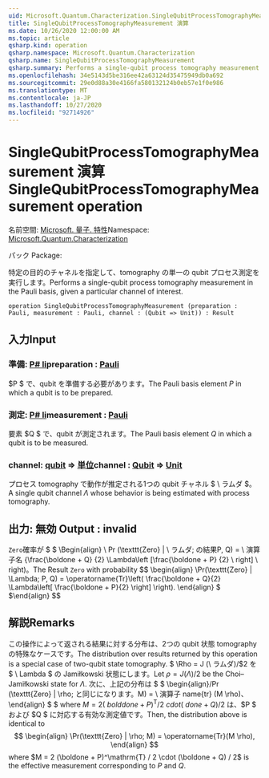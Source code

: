 ```yaml
---
uid: Microsoft.Quantum.Characterization.SingleQubitProcessTomographyMeasurement
title: SingleQubitProcessTomographyMeasurement 演算
ms.date: 10/26/2020 12:00:00 AM
ms.topic: article
qsharp.kind: operation
qsharp.namespace: Microsoft.Quantum.Characterization
qsharp.name: SingleQubitProcessTomographyMeasurement
qsharp.summary: Performs a single-qubit process tomography measurement in the Pauli basis, given a particular channel of interest.
ms.openlocfilehash: 34e5143d5be316ee42a63124d35475949db0a692
ms.sourcegitcommit: 29e0d88a30e4166fa580132124b0eb57e1f0e986
ms.translationtype: MT
ms.contentlocale: ja-JP
ms.lasthandoff: 10/27/2020
ms.locfileid: "92714926"
---
```

# <a name="singlequbitprocesstomographymeasurement-operation"></a><span data-ttu-id="d0d12-102">SingleQubitProcessTomographyMeasurement 演算</span><span class="sxs-lookup"><span data-stu-id="d0d12-102">SingleQubitProcessTomographyMeasurement operation</span></span>

<span data-ttu-id="d0d12-103">名前空間: [Microsoft. 量子. 特性](xref:Microsoft.Quantum.Characterization)</span><span class="sxs-lookup"><span data-stu-id="d0d12-103">Namespace: [Microsoft.Quantum.Characterization](xref:Microsoft.Quantum.Characterization)</span></span>

<span data-ttu-id="d0d12-104">パック [](https://nuget.org/packages/)</span><span class="sxs-lookup"><span data-stu-id="d0d12-104">Package: [](https://nuget.org/packages/)</span></span>


<span data-ttu-id="d0d12-105">特定の目的のチャネルを指定して、tomography の単一の qubit プロセス測定を実行します。</span><span class="sxs-lookup"><span data-stu-id="d0d12-105">Performs a single-qubit process tomography measurement in the Pauli basis, given a particular channel of interest.</span></span>

```qsharp
operation SingleQubitProcessTomographyMeasurement (preparation : Pauli, measurement : Pauli, channel : (Qubit => Unit)) : Result
```


## <a name="input"></a><span data-ttu-id="d0d12-106">入力</span><span class="sxs-lookup"><span data-stu-id="d0d12-106">Input</span></span>

### <a name="preparation--pauli"></a><span data-ttu-id="d0d12-107">準備: [P# li](xref:microsoft.quantum.lang-ref.pauli)</span><span class="sxs-lookup"><span data-stu-id="d0d12-107">preparation : [Pauli](xref:microsoft.quantum.lang-ref.pauli)</span></span>

<span data-ttu-id="d0d12-108">$P $ で、qubit を準備する必要があります。</span><span class="sxs-lookup"><span data-stu-id="d0d12-108">The Pauli basis element $P$ in which a qubit is to be prepared.</span></span>


### <a name="measurement--pauli"></a><span data-ttu-id="d0d12-109">測定: [P# li](xref:microsoft.quantum.lang-ref.pauli)</span><span class="sxs-lookup"><span data-stu-id="d0d12-109">measurement : [Pauli](xref:microsoft.quantum.lang-ref.pauli)</span></span>

<span data-ttu-id="d0d12-110">要素 $Q $ で、qubit が測定されます。</span><span class="sxs-lookup"><span data-stu-id="d0d12-110">The Pauli basis element $Q$ in which a qubit is to be measured.</span></span>


### <a name="channel--qubit--unit"></a><span data-ttu-id="d0d12-111">channel: [qubit](xref:microsoft.quantum.lang-ref.qubit) => [単位](xref:microsoft.quantum.lang-ref.unit)</span><span class="sxs-lookup"><span data-stu-id="d0d12-111">channel : [Qubit](xref:microsoft.quantum.lang-ref.qubit) => [Unit](xref:microsoft.quantum.lang-ref.unit)</span></span> 

<span data-ttu-id="d0d12-112">プロセス tomography で動作が推定される1つの qubit チャネル $ \ ラムダ $。</span><span class="sxs-lookup"><span data-stu-id="d0d12-112">A single qubit channel $\Lambda$ whose behavior is being estimated with process tomography.</span></span>



## <a name="output--__invalidresult__"></a><span data-ttu-id="d0d12-113">出力: __無効 <Result>__</span><span class="sxs-lookup"><span data-stu-id="d0d12-113">Output : __invalid<Result>__</span></span>

<span data-ttu-id="d0d12-114">`Zero`確率が $ $ \Begin{align} \ Pr (\texttt{Zero} | \ ラムダ; の結果P, Q) = \ 演算子名 {\frac{\boldone + Q} {2} \Lambda\left [\frac{\boldone + P} {2} \ right] \ right)。</span><span class="sxs-lookup"><span data-stu-id="d0d12-114">The Result `Zero` with probability $$ \begin{align} \Pr(\texttt{Zero} | \Lambda; P, Q) = \operatorname{Tr}\left( \frac{\boldone + Q}{2} \Lambda\left[ \frac{\boldone + P}{2} \right] \right).</span></span>
<span data-ttu-id="d0d12-115">\end{align} $ $</span><span class="sxs-lookup"><span data-stu-id="d0d12-115">\end{align} $$</span></span>

## <a name="remarks"></a><span data-ttu-id="d0d12-116">解説</span><span class="sxs-lookup"><span data-stu-id="d0d12-116">Remarks</span></span>

<span data-ttu-id="d0d12-117">この操作によって返される結果に対する分布は、2つの qubit 状態 tomography の特殊なケースです。</span><span class="sxs-lookup"><span data-stu-id="d0d12-117">The distribution over results returned by this operation is a special case of two-qubit state tomography.</span></span> <span data-ttu-id="d0d12-118">$ \Rho = J (\ ラムダ)/$2 を $ \ Lambda $ の Jamiłkowski 状態にします。</span><span class="sxs-lookup"><span data-stu-id="d0d12-118">Let $\rho = J(\Lambda) / 2$ be the Choi–Jamiłkowski state for $\Lambda$.</span></span> <span data-ttu-id="d0d12-119">次に、上記の分布は $ $ \begin{align}/Pr (\texttt{Zero} | \rho; と同じになります。M) = \ 演算子 name{tr} (M \rho)、\end{align} $ $ where $M = 2 (\ bold done + P) ^ \mathrm{T}/2 \ cdot (\ done + Q)/$2 は、$P $ および $Q $ に対応する有効な測定値です。</span><span class="sxs-lookup"><span data-stu-id="d0d12-119">Then, the distribution above is identical to $$ \begin{align} \Pr(\texttt{Zero} | \rho; M) = \operatorname{Tr}(M \rho), \end{align} $$ where $M = 2 (\boldone + P)^\mathrm{T} / 2 \cdot (\boldone + Q) / 2$ is the effective measurement corresponding to $P$ and $Q$.</span></span>